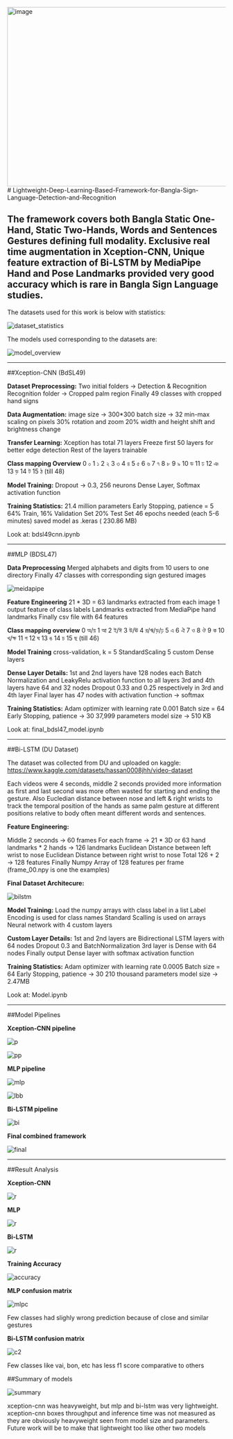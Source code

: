 <img width="890" height="413" alt="image" src="https://github.com/user-attachments/assets/3dbff37c-ac67-4f9e-9de7-b0500105f201" /># Lightweight-Deep-Learning-Based-Framework-for-Bangla-Sign-Language-Detection-and-Recognition

The framework covers both Bangla Static One-Hand, Static Two-Hands, Words and Sentences Gestures defining full modality. Exclusive real time augmentation in Xception-CNN, Unique feature extraction of Bi-LSTM by MediaPipe Hand and Pose Landmarks provided very good accuracy which is rare in Bangla Sign Language studies.
---
The datasets used for this work is below with statistics:

![dataset_statistics](assets/dataset_statistics.png)

The models used corresponding to the datasets are:

![model_overview](assets/model_overview.png)

---

##Xception-CNN (BdSL49)

**Dataset Preprocessing:**
Two initial folders → Detection & Recognition
Recognition folder → Cropped palm region
Finally 49 classes with cropped hand signs

**Data Augmentation:**
image size → 300*300
batch size → 32
min-max scaling on pixels
30% rotation and zoom
20% width and height shift and brightness change

**Transfer Learning:**
Xception has total 71 layers
Freeze first 50 layers for
       better edge detection
 Rest of the layers trainable

**Class mapping Overview**
0	০
1	১
2	২
3	৩
4	৪
5	৫
6	৬
7	৭
8	৮
9	৯
10	ড
11	ঢ
12	ঞ
13	ড়
14	ট
15	ঠ (till 48)

**Model Training:**
Dropout → 0.3, 256 neurons
Dense Layer, Softmax activation function

**Training Statistics:**
21.4 million parameters
Early Stopping, patience = 5
64% Train, 16% Validation Set
20% Test Set
46 epochs needed (each 5-6 minutes)
saved model as .keras ( 230.86 MB)

Look at: bdsl49cnn.ipynb

---

##MLP (BDSL47)

**Data Preprocessing**
Merged alphabets and digits from 10 users to one directory
Finally 47 classes with corresponding sign gestured images 

![meidapipe](assets/mediapipe.png)

**Feature Engineering**
21 * 3D = 63 landmarks extracted from each image
1 output feature of class labels
Landmarks extracted from MediaPipe hand landmarks
Finally csv file with 64 features 

**Class mapping overview**
0	অ/য়
1	আ
2	ই/ঈ
3	উ/ঊ
4	র/ঋ/ড়/ঢ়
5	এ
6	ঐ
7	ও
8	ঔ
9	ক
10	খ/ক্ষ
11	গ
12	ঘ
13	ঙ
14	চ
15	ছ (till 46)

**Model Training**
cross-validation, k = 5
StandardScaling
5 custom Dense layers

**Dense Layer Details:**
1st and 2nd layers have 128 nodes each
Batch Normalization and LeakyRelu activation function to all layers
3rd and 4th layers have 64 and 32 nodes 
Dropout 0.33 and 0.25 respectively in 3rd and 4th layer
Final layer has 47 nodes with activation 
function → softmax

**Training Statistics:**
Adam optimizer with learning rate 0.001
Batch size = 64
Early Stopping, patience → 30
37,999 parameters 
model size → 510 KB

Look at: final_bdsl47_model.ipynb

---

##Bi-LSTM (DU Dataset)

The dataset was collected from DU and uploaded on kaggle: https://www.kaggle.com/datasets/hassan0008jhh/video-dataset

Each videos were 4 seconds, middle 2 seconds provided more information as first and last second was more often wasted for starting and ending the gesture. Also Eucledian distance between nose and left & right wrists to track the temporal position of the hands as same palm gesture at different positions relative to body often meant different words and sentences.

**Feature Engineering:**
 
Middle 2 seconds → 60 frames
For each frame ->
            21 * 3D or 63 hand landmarks * 2 hands → 126 landmarks
            Euclidean Distance between left wrist to nose
            Euclidean Distance between right wrist to nose
Total 126 + 2 → 128 features
Finally Numpy Array of 128 features per frame (frame_00.npy is one the examples)

**Final Dataset Architecure:**

![bilstm](assets/preprocessbilstm.png)

**Model Training:**
Load the numpy arrays with class label in a list
Label Encoding is used for class names
Standard Scalling is used on arrays
Neural network with 4 custom layers

**Custom Layer Details:**
1st and 2nd layers are Bidirectional LSTM layers with 64 nodes
Dropout 0.3 and BatchNormalization
3rd layer is Dense with 64 nodes
Finally output Dense layer with softmax activation function

**Training Statistics:**
Adam optimizer with learning rate 0.0005
Batch size = 64
Early Stopping, patience → 30
210 thousand parameters 
model size → 2.47MB

Look at: Model.ipynb

---

##Model Pipelines

**Xception-CNN pipeline**

![p](assets/p1.png)

![pp](assets/p1pipe.png)

**MLP pipeline**

![mlp](assets/mlp.png)

![lbb](assets/labib.png)

**Bi-LSTM pipeline**

![bi](assets/bi.png)

**Final combined framework**

![final](assets/final.png)

---

##Result Analysis

**Xception-CNN**

![r](assets/r1.png)

**MLP**

![r](assets/r2.png)

**Bi-LSTM**

![r](assets/r3.png)

**Training Accuracy**

![accuracy](assets/accuracy.png)

**MLP confusion matrix**

![mlpc](assets/mlpc.png)

Few classes had slighly wrong prediction because of close and similar gestures

**Bi-LSTM confusion matrix**

![c2](assets/c2.png)

Few classes like vai, bon, etc has less f1 score comparative to others

##Summary of models

![summary](assets/summary.png)

xception-cnn was heavyweight, but mlp and bi-lstm was very lightweight. xception-cnn boxes throughput and inference time was not measured as they are obviously heavyweight seen from model size and parameters. Future work will be to make that lightweight too like other two models







